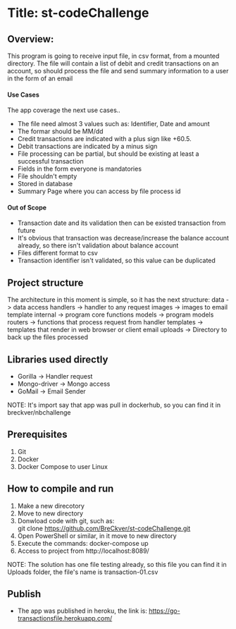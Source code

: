 # Title: st-codeChallenge
## Overview: 
This program is going to receive input file, in csv format, from a mounted directory. The file
will contain a list of debit and credit transactions on an account, so should process the file
and send summary information to a user in the form of an email

#### Use Cases
The app coverage the next use cases..
* The file need almost 3 values such as: Identifier, Date and amount
* The formar should be MM/dd 
* Credit transactions are indicated with a plus sign like +60.5. 
* Debit transactions are indicated by a minus sign
* File processing can be partial, but should be existing at least a successful transaction
* Fields in the form everyone is mandatories
* File shouldn't empty  
* Stored in database
* Summary Page where you can access by file process id 

#### Out of Scope
* Transaction date and its validation then can be existed transaction from future
* It's obvious that transaction was decrease/increase the balance account already, so there isn't validation about balance account
* Files different format to csv
* Transaction identifier isn't validated, so this value can be duplicated

## Project structure
The architecture in this moment is simple, so it has the next structure:
data                -> data access
handlers            -> handler to any request 
images              -> images to email template
internal            -> program core functions
models              -> program models 
routers             -> functions that process request from handler
templates           -> templates that render in web browser or client email
uploads             -> Directory to back up the files processed

## Libraries used directly
- Gorilla           -> Handler request
- Mongo-driver      -> Mongo access
- GoMail            -> Email Sender

NOTE: It's import say that app was pull in dockerhub, so you can find it in breckver/nbchallenge

## Prerequisites
1. Git
2. Docker
3. Docker Compose to user Linux 
## How to compile and run 
1. Make a new direcotory
2. Move to new directory
3. Donwload code with git, such as:  
    git clone https://github.com/BreCkver/st-codeChallenge.git 
4. Open PowerShell or similar, in it move to new directory 
5. Execute the commands:
	docker-compose up
6. Access to project from http://localhost:8089/

NOTE:
The solution has one file testing already, so this file you can find it in Uploads folder, the file's name is transaction-01.csv

## Publish
- The app was published in heroku, the link is:
    https://go-transactionsfile.herokuapp.com/
